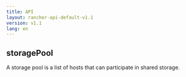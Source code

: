 ```yaml
---
title: API
layout: rancher-api-default-v1.1
version: v1.1
lang: en
---
```


## storagePool


A storage pool is a list of hosts that can participate in shared storage.


